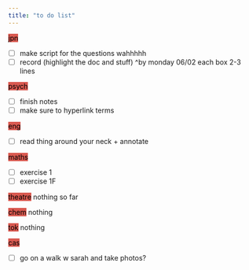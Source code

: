 ```yaml
---
title: "to do list"
---
```

<mark style="background: #d95950;">jpn</mark>
- [ ] make script for the questions wahhhhh 
- [ ] record (highlight the doc and stuff) 
^by monday 06/02
each box 2-3 lines

<mark style="background: #d95950;">psych</mark>
- [ ] finish notes 
- [ ] make sure to hyperlink terms

<mark style="background: #d95950;">eng</mark>
- [ ] read thing around your neck + annotate

<mark style="background: #d95950;">maths</mark>
- [ ] exercise 1
- [ ] exercise 1F

<mark style="background: #d95950;">theatre</mark>
nothing so far

<mark style="background: #d95950;">chem</mark>
nothing

<mark style="background: #d95950;">tok</mark>
nothing

<mark style="background: #d95950;">cas</mark>
- [ ] go on a walk w sarah and take photos?
